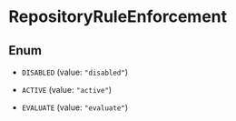 

# RepositoryRuleEnforcement

## Enum


* `DISABLED` (value: `"disabled"`)

* `ACTIVE` (value: `"active"`)

* `EVALUATE` (value: `"evaluate"`)



